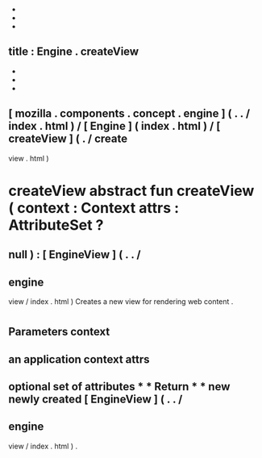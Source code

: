 -
-
-
title
:
Engine
.
createView
-
-
-
-
[
mozilla
.
components
.
concept
.
engine
]
(
.
.
/
index
.
html
)
/
[
Engine
]
(
index
.
html
)
/
[
createView
]
(
.
/
create
-
view
.
html
)
#
createView
abstract
fun
createView
(
context
:
Context
attrs
:
AttributeSet
?
=
null
)
:
[
EngineView
]
(
.
.
/
-
engine
-
view
/
index
.
html
)
Creates
a
new
view
for
rendering
web
content
.
#
#
#
Parameters
context
-
an
application
context
attrs
-
optional
set
of
attributes
*
*
Return
*
*
new
newly
created
[
EngineView
]
(
.
.
/
-
engine
-
view
/
index
.
html
)
.
